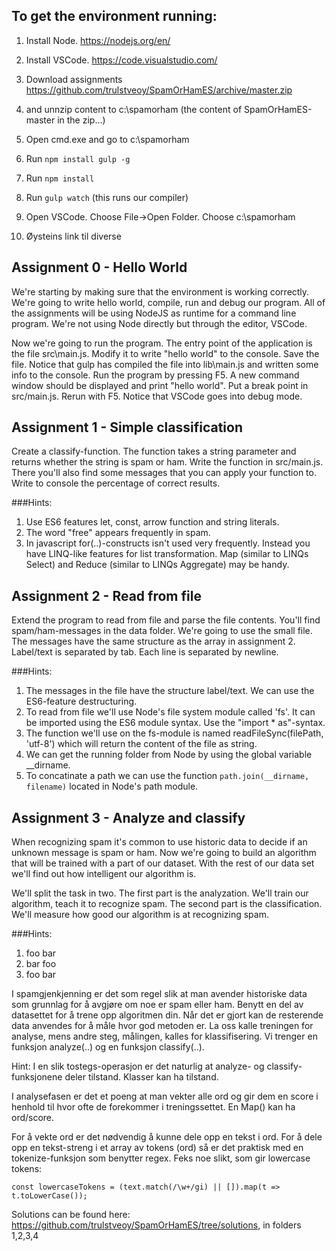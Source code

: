 ## To get the environment running:
1. Install Node. https://nodejs.org/en/
2. Install VSCode. https://code.visualstudio.com/  
3. Download assignments https://github.com/trulstveoy/SpamOrHamES/archive/master.zip
4. and unnzip content to c:\spamorham (the content of SpamOrHamES-master in the zip...)
5. Open cmd.exe and go to c:\spamorham
3. Run `npm install gulp -g`
4. Run `npm install`
5. Run `gulp watch` (this runs our compiler)
6. Open VSCode. Choose File->Open Folder. Choose c:\spamorham

7. Øysteins link til diverse

## Assignment 0 - Hello World
We're starting by making sure that the environment is working correctly. We're going to write hello world,
compile, run and debug our program. All of the assignments will be
using NodeJS as runtime for a command line program. We're not using Node directly but through
the editor, VSCode. 

Now we're going to run the program. The entry point of the application
is the file src\main.js. Modify it to write "hello world" to the console. Save the file.
Notice that gulp has compiled the file into lib\main.js and written some info to the console.
Run the program by pressing F5. A new command window should be displayed and print "hello world". Put a
break point in src/main.js. Rerun with F5. Notice that VSCode goes into debug mode.

## Assignment 1 - Simple classification
Create a classify-function. The function takes a string parameter and returns whether the string
is spam or ham. Write the function in src/main.js. There you'll also find some messages that
you can apply your function to. Write to console the percentage of correct results.

###Hints:
1. Use ES6 features let, const, arrow function and string literals. 
2. The word "free" appears frequently in spam.
3. In javascript for(..)-constructs isn't used very frequently. Instead you have LINQ-like features for list transformation.
Map (similar to LINQs Select) and Reduce (similar to LINQs Aggregate) may be handy.

## Assignment 2 - Read from file
Extend the program to read from file and parse the file contents. You'll find spam/ham-messages in the data folder.
We're going to use the small file. The messages have the same structure as the array in assignment 2. 
Label/text is separated by tab. Each line is separated by newline.

###Hints:
1. The messages in the file have the structure label/text. We can use the ES6-feature destructuring.
2. To read from file we'll use Node's file system module called 'fs'. It can be imported using the ES6 module syntax. Use the "import * as"-syntax.
3. The function we'll use on the fs-module is named readFileSync(filePath, 'utf-8') which will return the content of the file as string.
4. We can get the running folder from Node by using the global variable __dirname.
5. To concatinate a path we can use the function `path.join(__dirname, filename)` located in Node's path module.

## Assignment 3 - Analyze and classify
When recognizing spam it's common to use historic data to decide if an unknown message is spam or ham. Now we're going to build an algorithm
that will be trained with a part of our dataset. With the rest of our data set we'll find out how intelligent our algorithm is.

We'll split the task in two. The first part is the analyzation. We'll train our algorithm, teach it to recognize spam.
The second part is the classification. We'll measure how good our algorithm is at recognizing spam.

###Hints:
1. foo bar
2. bar foo
4. foo bar



I spamgjenkjenning er det som regel slik at man avender historiske data som grunnlag for å avgjøre om
noe er spam eller ham. Benytt en del av datasettet for å trene opp algoritmen din. Når det er gjort
kan de resterende data anvendes for å måle hvor god metoden er. La oss kalle treningen for analyse, mens
andre steg, målingen, kalles for klassifisering. Vi trenger en funksjon analyze(..) og en funksjon
classify(..).

Hint: 
I en slik tostegs-operasjon er det naturlig at analyze- og classify-funksjonene deler tilstand. Klasser kan
ha tilstand.

I analysefasen er det et poeng at man vekter alle ord og gir dem en score i henhold til hvor ofte de
forekommer i treningssettet. En Map() kan ha ord/score.

For å vekte ord er det nødvendig å kunne dele opp en tekst i ord. For å dele opp en tekst-streng i et array av 
tokens (ord) så er det praktisk med en tokenize-funksjon som benytter regex. Feks noe slikt,
som gir lowercase tokens:
```
const lowercaseTokens = (text.match(/\w+/gi) || []).map(t => t.toLowerCase());
```





Solutions can be found here: https://github.com/trulstveoy/SpamOrHamES/tree/solutions, in folders 1,2,3,4
